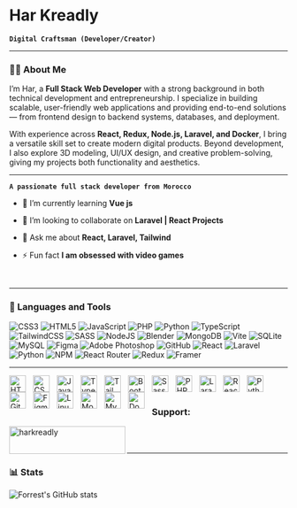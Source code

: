 # Har Kreadly 

**`Digital Craftsman (Developer/Creator)`**
<hr>

### 👨‍💻 About Me

I’m Har, a **Full Stack Web Developer** with a strong background in both technical development and entrepreneurship.
I specialize in building scalable, user-friendly web applications and providing end-to-end solutions — from frontend design to backend systems, databases, and deployment.

With experience across **React, Redux, Node.js, Laravel, and Docker**, I bring a versatile skill set to create modern digital products. Beyond development, I also explore 3D modeling, UI/UX design, and creative problem-solving, giving my projects both functionality and aesthetics.

<hr>

**`A passionate full stack developer from Morocco`**

- 🌱 I’m currently learning **Vue js**

- 👯 I’m looking to collaborate on **Laravel | React Projects**

- 💬 Ask me about **React, Laravel, Tailwind**

- ⚡ Fun fact **I am obsessed with video games**

<br>

<hr>

### 🧰 Languages and Tools

![CSS3](https://img.shields.io/badge/css3-%231572B6.svg?style=for-the-badge&logo=css3&logoColor=white) 
![HTML5](https://img.shields.io/badge/html5-%23E34F26.svg?style=for-the-badge&logo=html5&logoColor=white) 
![JavaScript](https://img.shields.io/badge/javascript-%23323330.svg?style=for-the-badge&logo=javascript&logoColor=%23F7DF1E) 
![PHP](https://img.shields.io/badge/php-%23777BB4.svg?style=for-the-badge&logo=php&logoColor=white) 
![Python](https://img.shields.io/badge/python-3670A0?style=for-the-badge&logo=python&logoColor=ffdd54) 
![TypeScript](https://img.shields.io/badge/typescript-%23007ACC.svg?style=for-the-badge&logo=typescript&logoColor=white) 
![TailwindCSS](https://img.shields.io/badge/tailwindcss-%2338B2AC.svg?style=for-the-badge&logo=tailwind-css&logoColor=white) 
![SASS](https://img.shields.io/badge/SASS-hotpink.svg?style=for-the-badge&logo=SASS&logoColor=white) 
![NodeJS](https://img.shields.io/badge/node.js-6DA55F?style=for-the-badge&logo=node.js&logoColor=white) 
![Blender](https://img.shields.io/badge/blender-%23F5792A.svg?style=for-the-badge&logo=blender&logoColor=white) 
![MongoDB](https://img.shields.io/badge/MongoDB-%234ea94b.svg?style=for-the-badge&logo=mongodb&logoColor=white) 
![Vite](https://img.shields.io/badge/vite-%23646CFF.svg?style=for-the-badge&logo=vite&logoColor=white) 
![SQLite](https://img.shields.io/badge/sqlite-%2307405e.svg?style=for-the-badge&logo=sqlite&logoColor=white) 
![MySQL](https://img.shields.io/badge/mysql-4479A1.svg?style=for-the-badge&logo=mysql&logoColor=white) 
![Figma](https://img.shields.io/badge/figma-%23F24E1E.svg?style=for-the-badge&logo=figma&logoColor=white) 
![Adobe Photoshop](https://img.shields.io/badge/adobe%20photoshop-%2331A8FF.svg?style=for-the-badge&logo=adobe%20photoshop&logoColor=white) 
![GitHub](https://img.shields.io/badge/github-%23121011.svg?style=for-the-badge&logo=github&logoColor=white) 
![React](https://img.shields.io/badge/react-%2320232a.svg?style=for-the-badge&logo=react&logoColor=%2361DAFB) 
![Laravel](https://img.shields.io/badge/laravel-%23FF2D20.svg?style=for-the-badge&logo=laravel&logoColor=white) 
![Python](https://img.shields.io/badge/python-3670A0?style=for-the-badge&logo=python&logoColor=ffdd54) 
![NPM](https://img.shields.io/badge/NPM-%23CB3837.svg?style=for-the-badge&logo=npm&logoColor=white) 
![React Router](https://img.shields.io/badge/React_Router-CA4245?style=for-the-badge&logo=react-router&logoColor=white) 
![Redux](https://img.shields.io/badge/redux-%23593d88.svg?style=for-the-badge&logo=redux&logoColor=white) 
![Framer](https://img.shields.io/badge/Framer-black?style=for-the-badge&logo=framer&logoColor=blue)
<hr>

<img align="left" alt="HTML5" width="30px" style="padding-right:10px;"
     src="https://cdn.jsdelivr.net/gh/devicons/devicon/icons/html5/html5-original.svg"/>
<img align="left" alt="CSS3" width="30px" style="padding-right:10px;"
     src="https://cdn.jsdelivr.net/gh/devicons/devicon/icons/css3/css3-original.svg"/>
<img align="left" alt="JavaScript" width="30px" style="padding-right:10px;"
     src="https://cdn.jsdelivr.net/gh/devicons/devicon/icons/javascript/javascript-original.svg"/>
<img align="left" alt="TypeScript" width="30px" style="padding-right:10px;"
     src="https://cdn.jsdelivr.net/gh/devicons/devicon/icons/typescript/typescript-original.svg"/>
<img align="left" alt="TailwindCSS" width="30px" style="padding-right:10px;"
     src="https://cdn.jsdelivr.net/gh/devicons/devicon@latest/icons/tailwindcss/tailwindcss-original.svg"/>
<img align="left" alt="Bootstrap" width="30px" style="padding-right:10px;"
     src="https://cdn.jsdelivr.net/gh/devicons/devicon/icons/bootstrap/bootstrap-original.svg"/>
<img align="left" alt="Sass" width="30px" style="padding-right:10px;"
     src="https://cdn.jsdelivr.net/gh/devicons/devicon/icons/sass/sass-original.svg"/>
<img align="left" alt="PHP" width="30px" style="padding-right:10px;"
     src="https://cdn.jsdelivr.net/gh/devicons/devicon/icons/php/php-original.svg"/>
<img align="left" alt="Laravel" width="30px" style="padding-right:10px;"
     src="https://cdn.jsdelivr.net/gh/devicons/devicon@latest/icons/laravel/laravel-original.svg"/>
<img align="left" alt="React" width="30px" style="padding-right:10px;"
     src="https://cdn.jsdelivr.net/gh/devicons/devicon/icons/react/react-original.svg"/>
<img align="left" alt="Python" width="30px" style="padding-right:10px;"
     src="https://cdn.jsdelivr.net/gh/devicons/devicon/icons/python/python-original.svg"/>
<img align="left" alt="Git" width="30px" style="padding-right:10px;"
     src="https://cdn.jsdelivr.net/gh/devicons/devicon/icons/git/git-original.svg"/>
<img align="left" alt="Figma" width="30px" style="padding-right:10px;"
     src="https://cdn.jsdelivr.net/gh/devicons/devicon/icons/figma/figma-original.svg"/>
<img align="left" alt="Linux" width="30px" style="padding-right:10px;"
     src="https://cdn.jsdelivr.net/gh/devicons/devicon/icons/linux/linux-original.svg"/>
<img align="left" alt="MongoDB" width="30px" style="padding-right:10px;"
     src="https://cdn.jsdelivr.net/gh/devicons/devicon/icons/mongodb/mongodb-original.svg"/>
<img align="left" alt="MySQL" width="30px" style="padding-right:10px;"
     src="https://cdn.jsdelivr.net/gh/devicons/devicon/icons/mysql/mysql-original.svg"/>
<img align="left" alt="Docker" width="30px" style="padding-right:10px;"
     src="https://cdn.jsdelivr.net/gh/devicons/devicon/icons/docker/docker-original.svg"/>
<br />

#


<h3 align="left">Support:</h3>
<p><a href="https://ko-fi.com/harkreadly"> <img align="left" src="https://cdn.ko-fi.com/cdn/kofi3.png?v=3" height="50" width="210" alt="harkreadly" /></a></p><br><br>

<hr>

### 📊 Stats

![Forrest's GitHub stats](https://github-readme-stats.vercel.app/api?username=harkreadly&show_icons=true&theme=dracula)

<!-- ![GitHub Streak](https://streak-stats.demolab.com?user=harkreadly&theme=dracula&border_radius=4.5) -->

#
